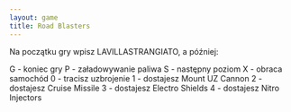 ```yaml
---
layout: game
title: Road Blasters
---
```


Na początku gry wpisz LAVILLASTRANGIATO, a później:

G - koniec gry
P - załadowywanie paliwa
S - następny poziom
X - obraca samochód
0 - tracisz uzbrojenie
1 - dostajesz Mount UZ Cannon
2 - dostajesz Cruise Missile
3 - dostajesz Electro Shields
4 - dostajesz Nitro Injectors
